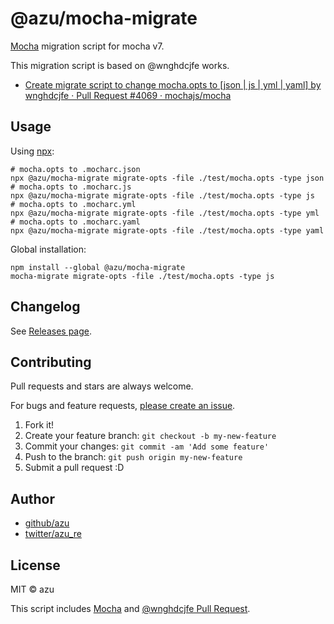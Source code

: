 # @azu/mocha-migrate

[Mocha](https://mochajs.org/) migration script for mocha v7.

This migration script is based on @wnghdcjfe works.

- [Create migrate script to change mocha.opts to \[json | js | yml | yaml\] by wnghdcjfe · Pull Request #4069 · mochajs/mocha](https://github.com/mochajs/mocha/pull/4069)

## Usage

Using [npx](https://www.npmjs.com/package/npx):

    # mocha.opts to .mocharc.json
    npx @azu/mocha-migrate migrate-opts -file ./test/mocha.opts -type json
    # mocha.opts to .mocharc.js
    npx @azu/mocha-migrate migrate-opts -file ./test/mocha.opts -type js
    # mocha.opts to .mocharc.yml
    npx @azu/mocha-migrate migrate-opts -file ./test/mocha.opts -type yml
    # mocha.opts to .mocharc.yaml
    npx @azu/mocha-migrate migrate-opts -file ./test/mocha.opts -type yaml

Global installation:

    npm install --global @azu/mocha-migrate
    mocha-migrate migrate-opts -file ./test/mocha.opts -type js

## Changelog

See [Releases page](https://github.com/azu/mocha-migrate/releases).

## Contributing

Pull requests and stars are always welcome.

For bugs and feature requests, [please create an issue](https://github.com/azu/mocha-migrate/issues).

1. Fork it!
2. Create your feature branch: `git checkout -b my-new-feature`
3. Commit your changes: `git commit -am 'Add some feature'`
4. Push to the branch: `git push origin my-new-feature`
5. Submit a pull request :D

## Author

- [github/azu](https://github.com/azu)
- [twitter/azu_re](https://twitter.com/azu_re)

## License

MIT © azu

This script includes [Mocha](https://mochajs.org/) and [@wnghdcjfe Pull Request](https://github.com/mochajs/mocha/pull/4069).

